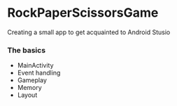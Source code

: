 # RockPaperScissorsGame
Creating a small app to get acquainted to Android Stusio

### The basics
- MainActivity
- Event handling
- Gameplay
- Memory
- Layout
